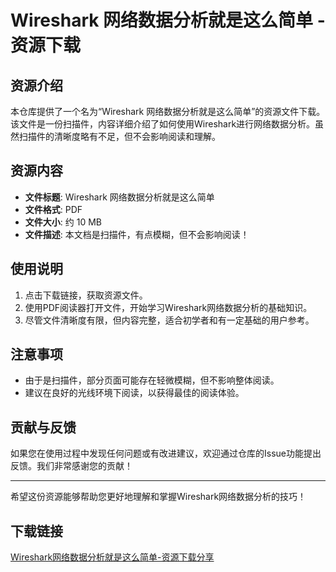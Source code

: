 # Wireshark 网络数据分析就是这么简单 - 资源下载

## 资源介绍

本仓库提供了一个名为“Wireshark 网络数据分析就是这么简单”的资源文件下载。该文件是一份扫描件，内容详细介绍了如何使用Wireshark进行网络数据分析。虽然扫描件的清晰度略有不足，但不会影响阅读和理解。

## 资源内容

- **文件标题**: Wireshark 网络数据分析就是这么简单
- **文件格式**: PDF
- **文件大小**: 约 10 MB
- **文件描述**: 本文档是扫描件，有点模糊，但不会影响阅读！

## 使用说明

1. 点击下载链接，获取资源文件。
2. 使用PDF阅读器打开文件，开始学习Wireshark网络数据分析的基础知识。
3. 尽管文件清晰度有限，但内容完整，适合初学者和有一定基础的用户参考。

## 注意事项

- 由于是扫描件，部分页面可能存在轻微模糊，但不影响整体阅读。
- 建议在良好的光线环境下阅读，以获得最佳的阅读体验。

## 贡献与反馈

如果您在使用过程中发现任何问题或有改进建议，欢迎通过仓库的Issue功能提出反馈。我们非常感谢您的贡献！

---

希望这份资源能够帮助您更好地理解和掌握Wireshark网络数据分析的技巧！

## 下载链接

[Wireshark网络数据分析就是这么简单-资源下载分享](https://pan.quark.cn/s/0f2c0b62d1d5)